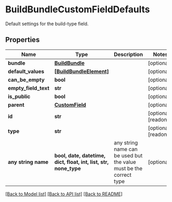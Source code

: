 # BuildBundleCustomFieldDefaults

Default settings for the build-type field.

## Properties
Name | Type | Description | Notes
------------ | ------------- | ------------- | -------------
**bundle** | [**BuildBundle**](BuildBundle.md) |  | [optional] 
**default_values** | [**[BuildBundleElement]**](BuildBundleElement.md) |  | [optional] 
**can_be_empty** | **bool** |  | [optional] 
**empty_field_text** | **str** |  | [optional] 
**is_public** | **bool** |  | [optional] 
**parent** | [**CustomField**](CustomField.md) |  | [optional] 
**id** | **str** |  | [optional] [readonly] 
**type** | **str** |  | [optional] [readonly] 
**any string name** | **bool, date, datetime, dict, float, int, list, str, none_type** | any string name can be used but the value must be the correct type | [optional]

[[Back to Model list]](../README.md#documentation-for-models) [[Back to API list]](../README.md#documentation-for-api-endpoints) [[Back to README]](../README.md)


